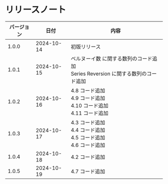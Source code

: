 # リリースノート

| バージョン | 日付 | 内容 |
| --- | --- | --- |
| 1.0.0 | 2024-10-14 | 初版リリース |
| 1.0.1 | 2024-10-15 | ベルヌーイ数 に関する数列のコード追加<br>Series Reversion に関する数列のコード追加 |
| 1.0.2 | 2024-10-16 | 4.8 コード追加<br>4.9 コード追加<br>4.10 コード追加<br>4.11 コード追加 |
| 1.0.3 | 2024-10-17 | 4.3 コード追加<br>4.4 コード追加<br>4.5 コード追加<br>4.6 コード追加 |
| 1.0.4 | 2024-10-18 | 4.2 コード追加 |
| 1.0.5 | 2024-10-19 | 4.7 コード追加 |
